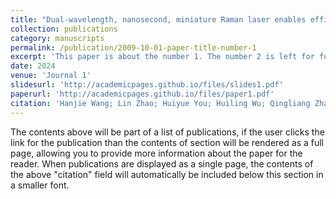 ```yaml
---
title: "Dual-wavelength, nanosecond, miniature Raman laser enables efficient photoacoustic differentiation of water and lipid"
collection: publications
category: manuscripts
permalink: /publication/2009-10-01-paper-title-number-1
excerpt: 'This paper is about the number 1. The number 2 is left for future work.'
date: 2024
venue: 'Journal 1'
slidesurl: 'http://academicpages.github.io/files/slides1.pdf'
paperurl: 'http://academicpages.github.io/files/paper1.pdf'
citation: 'Hanjie Wang; Lin Zhao; Huiyue You; Huiling Wu; Qingliang Zhao; Xin Dong; Shengchuang Bai; Hongsen He; Jun Dong; APL Photonics, 2024, 9(9): 096104'
---
```


The contents above will be part of a list of publications, if the user clicks the link for the publication than the contents of section will be rendered as a full page, allowing you to provide more information about the paper for the reader. When publications are displayed as a single page, the contents of the above "citation" field will automatically be included below this section in a smaller font.
